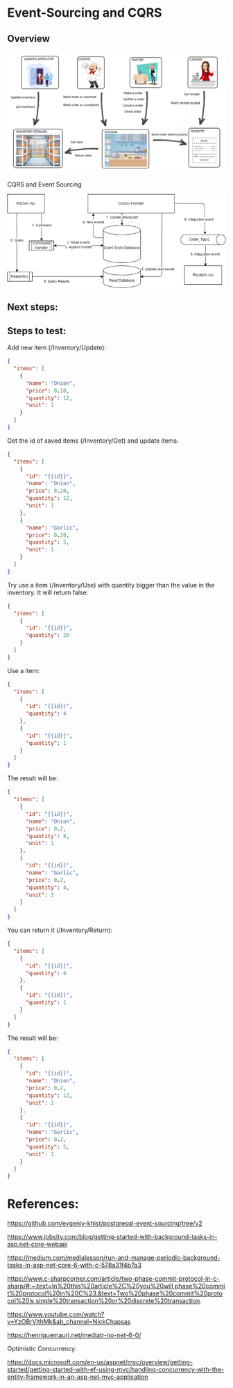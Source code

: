 # Event-Sourcing and CQRS

## Overview

<p align="center">
  <img src="https://github.com/RobertoFreireFerrazPassos/EventSourcing-and-Cqrs/blob/main/Images/project.png?raw=true">
</p>

CQRS and Event Sourcing

<p align="center">
  <img src="https://github.com/RobertoFreireFerrazPassos/EventSourcing-and-Cqrs/blob/main/Images/diagram.png?raw=true">
</p>


## Next steps:


## Steps to test:

Add new item (/Inventory/Update):
```json
{
  "items": [
    {
      "name": "Onion",
      "price": 0.10,
      "quantity": 12,
      "unit": 1
    }
  ]
}
```

Get the id of saved items (/Inventory/Get) and update items:
```json
{
  "items": [
    {
      "id": "{{id}}",
      "name": "Onion",
      "price": 0.20,
      "quantity": 12,
      "unit": 1
    },
    {
      "name": "Garlic",
      "price": 0.20,
      "quantity": 5,
      "unit": 1
    }
  ]
}
```

Try use a item (/Inventory/Use) with quantity bigger than the value in the inventory. It will return false:
```json
{
  "items": [
    {
      "id": "{{id}}",
      "quantity": 20
    }
  ]
}
```

Use a item:
```json
{
  "items": [
    {
      "id": "{{id}}",
      "quantity": 4
    },
    {
      "id": "{{id}}",
      "quantity": 1
    }
  ]
}
```

The result will be:
```json
{
  "items": [
    {
      "id": "{{id}}",
      "name": "Onion",
      "price": 0.2,
      "quantity": 8,
      "unit": 1
    },
    {
      "id": "{{id}}",
      "name": "Garlic",
      "price": 0.2,
      "quantity": 4,
      "unit": 1
    }
  ]
}
```

You can return it (/Inventory/Return):
```json
{
  "items": [
    {
      "id": "{{id}}",
      "quantity": 4
    },
    {
      "id": "{{id}}",
      "quantity": 1
    }
  ]
}
```

The result will be:
```json
{
  "items": [
    {
      "id": "{{id}}",
      "name": "Onion",
      "price": 0.2,
      "quantity": 12,
      "unit": 1
    },
    {
      "id": "{{id}}",
      "name": "Garlic",
      "price": 0.2,
      "quantity": 5,
      "unit": 1
    }
  ]
}
```

# References:

https://github.com/evgeniy-khist/postgresql-event-sourcing/tree/v2

https://www.jobsity.com/blog/getting-started-with-background-tasks-in-asp.net-core-webapi

https://medium.com/medialesson/run-and-manage-periodic-background-tasks-in-asp-net-core-6-with-c-578a31f4b7a3

https://www.c-sharpcorner.com/article/two-phase-commit-protocol-in-c-sharp/#:~:text=In%20this%20article%2C%20you%20will,phase%20commit%20protocol%20in%20C%23.&text=Two%20phase%20commit%20protocol%20is,single%20transaction%20or%20discrete%20transaction.

https://www.youtube.com/watch?v=YzOBrVlthMk&ab_channel=NickChapsas

https://henriquemauri.net/mediatr-no-net-6-0/

Optimistic Concurrency:

https://docs.microsoft.com/en-us/aspnet/mvc/overview/getting-started/getting-started-with-ef-using-mvc/handling-concurrency-with-the-entity-framework-in-an-asp-net-mvc-application

